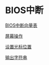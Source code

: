 # BIOS中断

[BIOS中断向量表](BIOS中断向量表/BIOS中断向量表.md "BIOS中断向量表")

[屏幕操作](屏幕操作/屏幕操作.md "屏幕操作")

[设置光标位置](设置光标位置/设置光标位置.md "设置光标位置")

[输出字符串](输出字符串/输出字符串.md "输出字符串")
